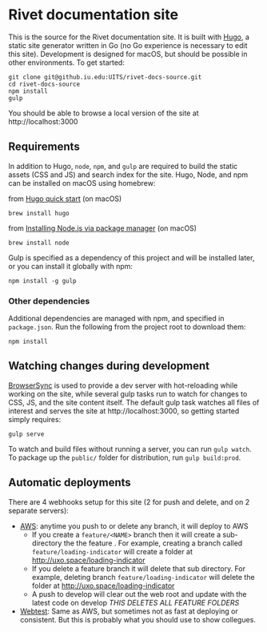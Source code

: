 # Rivet documentation site

This is the source for the Rivet documentation site. It is built with [Hugo](https://gohugo.io/), a static site generator written in Go (no Go experience is necessary to edit this site). Development is designed for macOS, but should be possible in other environments. To get started:
```
git clone git@github.iu.edu:UITS/rivet-docs-source.git
cd rivet-docs-source
npm install
gulp
```
You should be able to browse a local version of the site at http://localhost:3000

## Requirements

In addition to Hugo, `node`, `npm`, and `gulp` are required to build the static assets (CSS and JS) and search index for the site. Hugo, Node, and npm can be installed on macOS using homebrew:

from [Hugo quick start](https://gohugo.io/getting-started/quick-start/) (on macOS)
```
brew install hugo
```

from [Installing Node.js via package manager](https://nodejs.org/en/download/package-manager/) (on macOS)
```
brew install node
```

Gulp is specified as a dependency of this project and will be installed later, or you can install it globally with npm:
```
npm install -g gulp
```

### Other dependencies

Additional dependencies are managed with npm, and specified in `package.json`. Run the following from the project root to download them:
```
npm install
```

## Watching changes during development
[BrowserSync](https://www.browsersync.io/) is used to provide a dev server with hot-reloading while working on the site, while several gulp tasks run to watch for changes to CSS, JS, and the site content itself. The default gulp task watches all files of interest and serves the site at http://localhost:3000, so getting started simply requires:
```
gulp serve
```

To watch and build files without running a server, you can run `gulp watch`. To package up the `public/` folder for distribution, run `gulp build:prod`. 

## Automatic deployments
There are 4 webhooks setup for this site (2 for push and delete, and on 2 separate servers):
* [AWS](http://uxo.space): anytime you push to or delete any branch, it will deploy to AWS
  * If you create a `feature/<NAME>` branch then it will create a sub-directory the the feature <NAME>. For example, creating a branch called `feature/loading-indicator` will create a folder at http://uxo.space/loading-indicator
  * If you delete a feature branch it will delete that sub directory. For example, deleting branch `feature/loading-indicator` will delete the folder at http://uxo.space/loading-indicator
  * A push to develop will clear out the web root and update with the latest code on develop *THIS DELETES ALL FEATURE FOLDERS*
* [Webtest](https://rivet.webtest.iu.edu): Same as AWS, but sometimes not as fast at deploying or consistent. But this is probably what you should use to show collegues.
